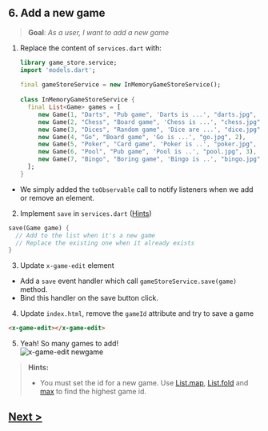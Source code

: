 ## 6. Add a new game
> **Goal**: _As a user, I want to add a new game_

1. Replace the content of `services.dart` with:
  
    ```Dart
    library game_store.service;
    import 'models.dart';
  
    final gameStoreService = new InMemoryGameStoreService();
  
    class InMemoryGameStoreService {
      final List<Game> games = [
         new Game(1, "Darts", "Pub game", 'Darts is ...', "darts.jpg", 5),                    
         new Game(2, "Chess", "Board game", 'Chess is ...', "chess.jpg", 4),                    
         new Game(3, "Dices", "Random game", 'Dice are ...', "dice.jpg", 3),                    
         new Game(4, "Go", "Board game", 'Go is ...', "go.jpg", 2),
         new Game(5, "Poker", "Card game", 'Poker is ..', "poker.jpg", 4),
         new Game(6, "Pool", "Pub game", 'Pool is ..', "pool.jpg", 3),
         new Game(7, "Bingo", "Boring game", 'Bingo is ..', "bingo.jpg", 1)
      ];
    }
    ```

  - We simply added the `toObservable` call to notify listeners when we add or remove an element.

2. Implement `save` in `services.dart` ([Hints](#hints))

  ```Dart
  save(Game game) {
    // Add to the list when it's a new game
    // Replace the existing one when it already exists
  }
  ```
3. Update `x-game-edit` element
  - Add a `save` event handler which call `gameStoreService.save(game)` method.
  - Bind this handler on the save button click.
4. Update `index.html`, remove the `gameId` attribute and try to save a game

  ```HTML
  <x-game-edit></x-game-edit>
  ```
5. Yeah! So many games to add!  
  ![x-game-edit newgame](docs/img/x-game-edit-newgame.png)
 
 
<a name="hints"></a>
> **Hints:** 
> - You must set the id for a new game. Use [List.map](https://api.dartlang.org/docs/channels/stable/latest/dart_core/List.html#map), [List.fold](https://api.dartlang.org/docs/channels/stable/latest/dart_core/List.html#fold) and [max](https://api.dartlang.org/docs/channels/stable/latest/dart_math.html#max) to find the highest game id.

## [Next >](user-story-7.md)
